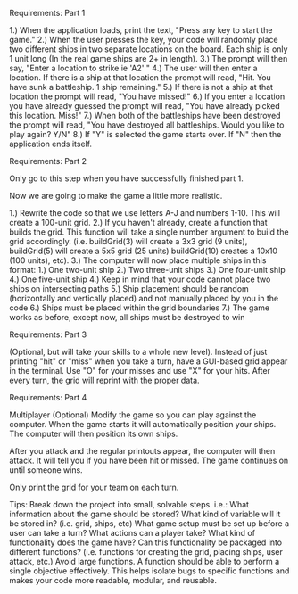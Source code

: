 Requirements: Part 1

1.) When the application loads, print the text, "Press any key to start the game."
2.) When the user presses the key, your code will randomly place two different ships in two separate locations on the board. Each ship is only 1 unit long (In the real game ships are 2+ in length).
3.) The prompt will then say, "Enter a location to strike ie 'A2' "
4.) The user will then enter a location. If there is a ship at that location the prompt will read, "Hit. You have sunk a battleship. 1 ship remaining."
5.) If there is not a ship at that location the prompt will read, "You have missed!"
6.) If you enter a location you have already guessed the prompt will read, "You have already picked this location. Miss!"
7.) When both of the battleships have been destroyed the prompt will read, "You have destroyed all battleships. Would you like to play again? Y/N"
8.) If "Y" is selected the game starts over. If "N" then the application ends itself.


Requirements: Part 2

Only go to this step when you have successfully finished part 1.

Now we are going to make the game a little more realistic.

1.) Rewrite the code so that we use letters A-J and numbers 1-10. This will create a 100-unit grid.
2.) If you haven't already, create a function that builds the grid. This function will take a single number argument to build the grid accordingly. 
(i.e. buildGrid(3) will create a 3x3 grid (9 units), buildGrid(5) will create a 5x5 grid (25 units) buildGrid(10) creates a 10x10 (100 units), etc). 
3.) The computer will now place multiple ships in this format:
     1.) One two-unit ship
     2.) Two three-unit ships
     3.) One four-unit ship
     4.) One five-unit ship
4.) Keep in mind that your code cannot place two ships on intersecting paths
5.) Ship placement should be random (horizontally and vertically placed) and not manually placed by you in the code
6.) Ships must be placed within the grid boundaries
7.) The game works as before, except now, all ships must be destroyed to win


Requirements: Part 3 

(Optional, but will take your skills to a whole new level).
Instead of just printing "hit" or "miss" when you take a turn, have a GUI-based grid appear in the terminal. Use "O" for your misses and use "X" for your hits. After every turn, the grid will reprint with the proper data.

Requirements: Part 4 

Multiplayer (Optional)
Modify the game so you can play against the computer. When the game starts it will automatically position your ships. The computer will then position its own ships.

After you attack and the regular printouts appear, the computer will then attack. It will tell you if you have been hit or missed. The game continues on until someone wins.

Only print the grid for your team on each turn.

Tips:
Break down the project into small, solvable steps. i.e.:
What information about the game should be stored? What kind of variable will it be stored in? (i.e. grid, ships, etc)
What game setup must be set up before a user can take a turn?
What actions can a player take?
What kind of functionality does the game have? Can this functionality be packaged into different functions? (i.e. functions for creating the grid, placing ships, user attack, etc.)
Avoid large functions. A function should be able to perform a single objective effectively. This helps isolate bugs to specific functions and makes your code more readable, modular, and reusable.

